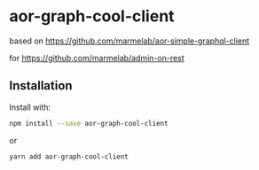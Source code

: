 # aor-graph-cool-client 

based on 
https://github.com/marmelab/aor-simple-graphql-client

for 
https://github.com/marmelab/admin-on-rest

## Installation

Install with:

```sh
npm install --save aor-graph-cool-client
```

or

```sh
yarn add aor-graph-cool-client 
```
